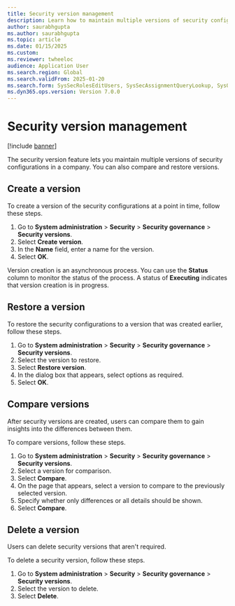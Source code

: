 ```yaml
---
title: Security version management
description: Learn how to maintain multiple versions of security configurations in a company.
author: saurabhgupta
ms.author: saurabhgupta
ms.topic: article
ms.date: 01/15/2025
ms.custom: 
ms.reviewer: twheeloc
audience: Application User
ms.search.region: Global
ms.search.validFrom: 2025-01-20
ms.search.form: SysSecRolesEditUsers, SysSecAssignmentQueryLookup, SysQueryForm, SysSecRoleExcludeUsers
ms.dyn365.ops.version: Version 7.0.0
---
```


# Security version management

[!include [banner](../includes/banner.md)]

The security version feature lets you maintain multiple versions of security configurations in a company. You can also compare and restore versions.

## Create a version

To create a version of the security configurations at a point in time, follow these steps.

1. Go to **System administration** \> **Security** \> **Security governance** \> **Security versions**.
1. Select **Create version**.
1. In the **Name** field, enter a name for the version.
1. Select **OK**.

Version creation is an asynchronous process. You can use the **Status** column to monitor the status of the process. A status of **Executing** indicates that version creation is in progress.

## Restore a version

To restore the security configurations to a version that was created earlier, follow these steps.

1. Go to **System administration** \> **Security** \> **Security governance** \> **Security versions**.
1. Select the version to restore.
1. Select **Restore version**.
1. In the dialog box that appears, select options as required.
1. Select **OK**.

## Compare versions

After security versions are created, users can compare them to gain insights into the differences between them.

To compare versions, follow these steps.

1. Go to **System administration** \> **Security** \> **Security governance** \> **Security versions**.
1. Select a version for comparison.
1. Select **Compare**.
1. On the page that appears, select a version to compare to the previously selected version.
1. Specify whether only differences or all details should be shown.
1. Select **Compare**.

## Delete a version

Users can delete security versions that aren't required.

To delete a security version, follow these steps.

1. Go to **System administration** \> **Security** \> **Security governance** \> **Security versions**.
1. Select the version to delete.
1. Select **Delete**.
